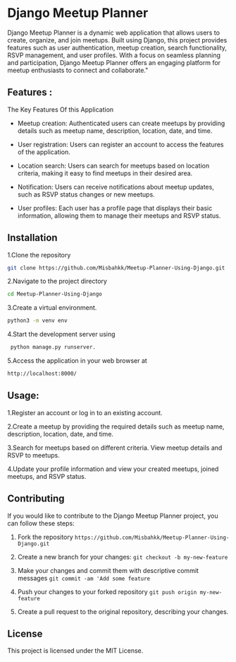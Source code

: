 
# Django Meetup Planner

Django Meetup Planner is a dynamic web application that allows users to create, organize, and join meetups. Built using Django, this project provides features such as user authentication, meetup creation, search functionality, RSVP management, and user profiles. With a focus on seamless planning and participation, Django Meetup Planner offers an engaging platform for meetup enthusiasts to connect and collaborate."





## Features :

The Key Features Of this Application

- Meetup creation: Authenticated users can create meetups by providing details such as meetup name, description, location, date, and time.

- User registration: Users can register an account to access the features of the application.

- Location search: Users can search for meetups based on location criteria, making it easy to find meetups in their desired area.

- Notification: Users can receive notifications about meetup updates, such as RSVP status changes or new meetups.

- User profiles: Each user has a profile page that displays their basic information, allowing them to manage their meetups and RSVP status.





## Installation

1.Clone the repository 

```bash
git clone https://github.com/Misbahkk/Meetup-Planner-Using-Django.git
```

2.Navigate to the project directory
```bash
cd Meetup-Planner-Using-Django
```

3.Create a virtual environment.
```bash
python3 -m venv env
```

4.Start the development server using
```bash
 python manage.py runserver.
```

5.Access the application in your web browser at
```bash
http://localhost:8000/
```


    
## Usage:

1.Register an account or log in to an existing account.

2.Create a meetup by providing the required details such as meetup name, description, location, date, and time.

3.Search for meetups based on different criteria.
View meetup details and RSVP to meetups.

4.Update your profile information and view your created meetups, joined meetups, and RSVP status.




## Contributing

If you would like to contribute to the Django Meetup Planner project, you can follow these steps:

1. Fork the repository `https://github.com/Misbahkk/Meetup-Planner-Using-Django.git`

2. Create a new branch for your changes: `git checkout -b my-new-feature`

3. Make your changes and commit them with descriptive commit messages `git commit -am 'Add some feature`

4. Push your changes to your forked repository `git push origin my-new-feature`

5. Create a pull request to the original repository, describing your changes.



## License

This project is licensed under the MIT License.



